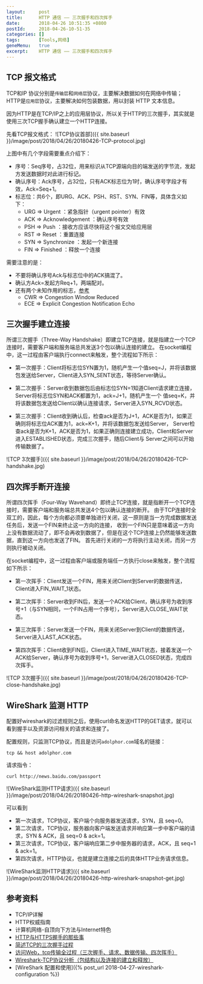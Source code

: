 ```yaml
---
layout:     post
title:      HTTP 通信 —— 三次握手和四次挥手
date:       2018-04-26 10:51:35 +0800
postId:     2018-04-26-10-51-35
categories: []
tags:       [Tools,网络]
geneMenu:   true
excerpt:    HTTP 通信 —— 三次握手和四次挥手
---
```


## TCP 报文格式

TCP和IP 协议分别是`传输层`和`网络层`协议，主要解决数据如何在网络中传输；
HTTP是`应用层`协议，主要解决如何包装数据，用以封装 HTTP 文本信息。

因为HTTP是在TCP/IP之上的应用层协议，所以关于HTTP的三次握手，其实就是使用三次TCP握手确认建立一个HTTP连接。

先看TCP报文格式：
![TCP协议首部]({{ site.baseurl }}/image/post/2018/04/26/20180426-TCP-protocol.jpg)

上图中有几个字段需要重点介绍下：
* 序号：Seq序号，占32位，用来标识从TCP源端向目的端发送的字节流，发起方发送数据时对此进行标记。
* 确认序号：Ack序号，占32位，只有ACK标志位为1时，确认序号字段才有效，Ack=Seq+1。
* 标志位：共6个，即URG、ACK、PSH、RST、SYN、FIN等，具体含义如下：
  - URG => Urgent          ：紧急指针（urgent pointer）有效
  - ACK => Acknowledgement ：确认序号有效
  - PSH => Push            ：接收方应该尽快将这个报文交给应用层
  - RST => Reset           ：重置连接
  - SYN => Synchronize     ：发起一个新连接
  - FIN => Finished        ：释放一个连接

需要注意的是：
* 不要将确认序号Ack与标志位中的ACK搞混了。
* 确认方Ack=发起方Req+1，两端配对。 
* 还有两个未知作用的标志，[参考](http://www.vbforums.com/showthread.php?484268-Packet-flags-What-is-URG-ACK-PSH-RST-SYN-FIN)
    - CWR => Congestion Window Reduced
    - ECE => Explicit Congestion Notification Echo 


## 三次握手建立连接

所谓三次握手（Three-Way Handshake）即建立TCP连接，就是指建立一个TCP连接时，需要客户端和服务端总共发送3个包以确认连接的建立。
在socket编程中，这一过程由客户端执行connect来触发，整个流程如下所示：
 
* 第一次握手：Client将标志位SYN置为1，随机产生一个值seq=J，并将该数据包发送给Server，Client进入SYN_SENT状态，等待Server确认。

* 第二次握手：Server收到数据包后由标志位SYN=1知道Client请求建立连接，Server将标志位SYN和ACK都置为1，ack=J+1，随机产生一个
  值seq=K，并将该数据包发送给Client以确认连接请求，Server进入SYN_RCVD状态。

* 第三次握手：Client收到确认后，检查ack是否为J+1，ACK是否为1，如果正确则将标志位ACK置为1，ack=K+1，并将该数据包发送给Server，
  Server检查ack是否为K+1，ACK是否为1，如果正确则连接建立成功，Client和Server进入ESTABLISHED状态，完成三次握手，随后Client与
  Server之间可以开始传输数据了。

![TCP 3次握手]({{ site.baseurl }}/image/post/2018/04/26/20180426-TCP-handshake.jpg)

## 四次挥手断开连接
所谓四次挥手（Four-Way Wavehand）即终止TCP连接，就是指断开一个TCP连接时，需要客户端和服务端总共发送4个包以确认连接的断开。
由于TCP连接时全双工的，因此，每个方向都必须要单独进行关闭，这一原则是当一方完成数据发送任务后，发送一个FIN来终止这一方向的连接，
收到一个FIN只是意味着这一方向上没有数据流动了，即不会再收到数据了，但是在这个TCP连接上仍然能够发送数据，直到这一方向也发送了FIN。
首先进行关闭的一方将执行主动关闭，而另一方则执行被动关闭。

在socket编程中，这一过程由客户端或服务端任一方执行close来触发，整个流程如下所示：

* 第一次挥手：Client发送一个FIN，用来关闭Client到Server的数据传送，Client进入FIN_WAIT_1状态。

* 第二次挥手：Server收到FIN后，发送一个ACK给Client，确认序号为收到序号+1（与SYN相同，一个FIN占用一个序号），Server进入CLOSE_WAIT状态。

* 第三次挥手：Server发送一个FIN，用来关闭Server到Client的数据传送，Server进入LAST_ACK状态。

* 第四次挥手：Client收到FIN后，Client进入TIME_WAIT状态，接着发送一个ACK给Server，确认序号为收到序号+1，Server进入CLOSED状态，完成四次挥手。

![TCP 3次握手]({{ site.baseurl }}/image/post/2018/04/26/20180426-TCP-close-handshake.jpg)

## WireShark 监测 HTTP

配置好wireshark的过滤规则之后，使用curl命名发送HTTP的GET请求，就可以看到握手以及资源访问相关的请求和连接了。

配置规则，只监测TCP协议，而且是访问`adolphor.com`域名的链接：

```shell
tcp && host adolphor.com
```

请求指令：

```shell
curl http://news.baidu.com/passport
```

![WireShark监测HTTP请求]({{ site.baseurl }}/image/post/2018/04/26/20180426-http-wireshark-snapshot.jpg)

可以看到
* 第一次请求，TCP协议，客户端个向服务器发送请求，SYN，且 seq=0。
* 第二次请求，TCP协议，服务器向客户端发送请求并响应第一步中客户端的请求，SYN & ACK，且 seq=0 & ack=1。
* 第三次请求，TCP协议，客户端响应第二步中服务器的请求，ACK，且 seq=1 & ack=1。
* 第四次请求，HTTP协议，也就是建立连接之后的具体HTTP业务请求信息。

![WireShark监测HTTP请求]({{ site.baseurl }}/image/post/2018/04/26/20180426-http-wireshark-snapshot-get.jpg)

## 参考资料

* TCP/IP详解
* HTTP权威指南
* 计算机网络-自顶向下方法与Internet特色
* [HTTP与HTTPS握手的那些事](https://www.cnblogs.com/lovesong/p/5186200.html)
* [简述TCP的三次握手过程](https://blog.csdn.net/sssnmnmjmf/article/details/68486261)
* [访问Web，tcp传输全过程（三次握手、请求、数据传输、四次挥手）](https://blog.csdn.net/sinat_21455985/article/details/53508115)
* [Wireshark-TCP协议分析（包结构以及连接的建立和释放）](https://blog.csdn.net/ahafg/article/details/51039584)
* [WireShark 配置和使用]({% post_url 2018-04-27-wireshark-configuration %})
